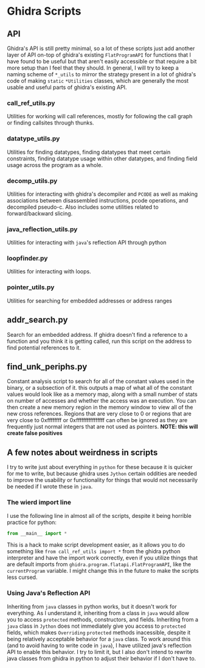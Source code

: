 # Ghidra Scripts


## API
Ghidra's API is still pretty minimal, so a lot of these scripts just add another layer of API on-top of ghidra's existing `FlatProgramAPI` for functions that I have found to be useful but that aren't easily accessible or that require a bit more setup than I feel that they should. In general, I will try to keep a naming scheme of `*_utils` to mirror the strategy present in a lot of ghidra's code of making `static` `*Utilities` classes, which are generally the most usable and useful parts of ghidra's existing API.

### call_ref_utils.py
Utilities for working will call references, mostly for following the call graph or finding callsites through thunks.


### datatype_utils.py
Utilities for finding datatypes, finding datatypes that meet certain constraints, finding datatype usage within other datatypes, and finding field usage across the program as a whole.

### decomp_utils.py
Utilities for interacting with ghidra's decompiler and `PCODE` as well as making associations between disassembled instructions, pcode operations, and decompiled pseudo-c. Also includes some utilities related to forward/backward slicing.

### java_reflection_utils.py
Utilities for interacting with `java`'s reflection API through python

### loopfinder.py
Utilities for interacting with loops.

### pointer_utils.py
Utilities for searching for embedded addresses or address ranges

## addr_search.py
Search for an embedded address. If ghidra doesn't find a reference to a function and you think it is getting called, run this script on the address to find potential references to it.

## find_unk_periphs.py
Constant analysis script to search for all of the constant values used in the binary, or a subsection of it. this outputs a map of what all of the constant values would look like as a memory map, along with a small number of stats on number of accesses and whether the access was an execution.
You can then create a new memory region in the memory window to view all of the new cross references.
Regions that are very close to 0 or regions that are very close to 0xffffffff or 0xffffffffffffffff can often be ignored as they are frequently just normal integers that are not used as pointers.
**NOTE: this will create false positives**

## A few notes about weirdness in scripts
I try to write just about everything in `python` for these because it is quicker for me to write, but because ghidra uses `Jython` certain oddities are needed to improve the usability or functionality for things that would not necessarily be needed if I wrote these in `java`.

### The wierd import line
I use the following line in almost all of the scripts, despite it being horrible practice for python:
```python
from __main__ import *
```

This is a hack to make script development easier, as it allows you to do something like `from call_ref_utils import *` from the ghidra python interpreter and have the import work correctly, even if you utilize things that are default imports from `ghidra.program.flatapi.FlatProgramAPI`, like the `currentProgram` variable. I might change this in the future to make the scripts less cursed.

### Using Java's Reflection API
Inheriting from `java` classes in python works, but it doesn't work for everything. As I understand it, inheriting from a class in `java` would allow you to access `protected` methods, constructors, and fields. Inheriting from a `java` class in `Jython` does not immediately give you access to `protected` fields, which makes `Overriding` `protected` methods inacessible, despite it being relatively acceptable behavior for a `java` class. To work around this (and to avoid having to write code in `java`), I have utilized java's reflection API to enable this behavior. I try to limit it, but I also don't intend to rewrite java classes from ghidra in python to adjust their behavior if I don't have to.

